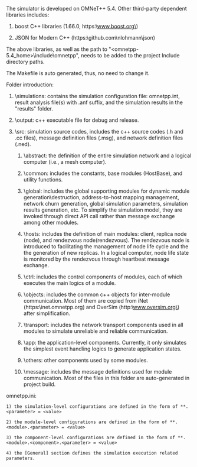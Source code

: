 The simulator is developed on OMNeT++ 5.4. Other third-party dependent libraries includes: 

1. boost C++ libraries (1.66.0, https:\\www.boost.org\)

2. JSON for Modern C++ (https:\\github.com\nlohmann\json)

The above libraries, as well as the path to "<omnetpp-5.4_home>\include\omnetpp", needs to be added to the project Include directory paths.

The Makefile is auto generated, thus, no need to change it.

Folder introduction:

1. \simulations: contains the simulation configuration file: omnetpp.int, result analysis file(s) with .anf suffix, and the simulation results in the "results" folder.

2. \output: c++ executable file for debug and release.

3. \src: simulation source codes, includes the c++ source codes (.h and .cc files), message definition files (.msg), and network definition files (.ned).

	1) \abstract: the definition of the entire simulation network and a logical computer (i.e., a mesh computer).
	
	2) \common: includes the constants, base modules (HostBase), and utility functions.
	
	3) \global: includes the global supporting modules for dynamic module generation\destruction, address-to-host mapping management, network churn generation, global simulation parameters, simulation results generation, etc. To simplify the simulation model, they are invoked through direct API call rather than message exchange among other modules.
	
	4) \hosts: includes the definition of main modules: client, replica node (node), and rendezvous node(rendezvous). The rendezvous node is introduced to facilitating the management of node life cycle and the the generation of new replicas. In a logical computer, node life state is monitored by the rendezvous through heartbeat message exchange.
	
	5) \ctrl: includes the control components of modules, each of which executes the main logics of a module.
	
	6) \objects: includes the common c++ objects for inter-module communication. Most of them are copied from iNet (https:\\inet.omnetpp.org\) and OverSim (http:\\www.oversim.org\) after simplification. 
	
	7) \transport: includes the network transport components used in all modules to simulate unreliable and reliable communication.
	
	8) \app: the application-level components. Currently, it only simulates the simplest event handling logics to generate application states.
	
	9) \others: other components used by some modules.
	
	10) \message: includes the message definitions used for module communication. Most of the files in this folder are auto-generated in project build.
	
omnetpp.ini: 

	1) the simulation-level configurations are defined in the form of **.<parameter> = <value>
	
	2) the module-level configurations are defined in the form of **.<module>.<parameter> = <value>
	
	3) the component-level configurations are defined in the form of **.<module>.<component>.<parameter> = <value>
	
	4) the [General] section defines the simulation execution related parameters.